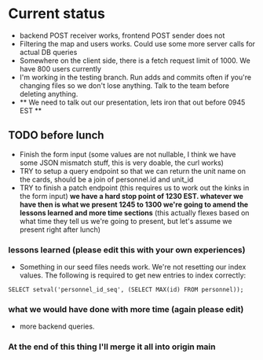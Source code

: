 # Current status
* backend POST receiver works, frontend POST sender does not
* Filtering the map and users works. Could use some more server calls for actual DB queries
* Somewhere on the client side, there is a fetch request limit of 1000. We have 800 users currently
* I'm working in the testing branch. Run adds and commits often if you're changing files so we don't lose anything. Talk to the team before deleting anything.
* ** We need to talk out our presentation, lets iron that out before 0945 EST **
## TODO before lunch
* Finish the form input (some values are not nullable, I think we have some JSON mismatch stuff, this is very doable, the curl works)
* TRY to setup a query endpoint so that we can return the unit name on the cards, should be a join of personnel.id and unit_id
* TRY to finish a patch endpoint (this requires us to work out the kinks in the form input)
**we have a hard stop point of 1230 EST. whatever we have then is what we present 1245 to 1300 we're going to amend the lessons learned and more time sections** (this actually flexes based on what time they tell us we're going to present, but let's assume we present right after lunch)

### lessons learned (please edit this with your own experiences)
* Something in our seed files needs work. We're not resetting our index values. The following is required to get new entries to index correctly:
```
SELECT setval('personnel_id_seq', (SELECT MAX(id) FROM personnel));
```
### what we would have done with more time (again please edit)
* more backend queries. 

### At the end of this thing I'll merge it all into origin main
